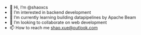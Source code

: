 - 👋 Hi, I’m @shaoxcs
- 👀 I’m interested in backend development
- 🌱 I’m currently learning building datapipelines by Apache Beam
- 💞️ I’m looking to collaborate on web development
- 📫 How to reach me shao.xue@outlook.com

<!---
shaoxcs/shaoxcs is a ✨ special ✨ repository because its `README.md` (this file) appears on your GitHub profile.
You can click the Preview link to take a look at your changes.
--->
